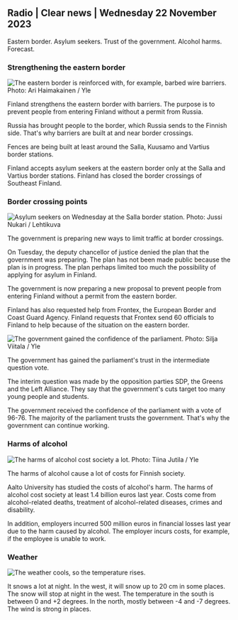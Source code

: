 ## Radio \| Clear news \| Wednesday 22 November 2023

Eastern border. Asylum seekers. Trust of the government. Alcohol harms. Forecast.

### Strengthening the eastern border

![The eastern border is reinforced with, for example, barbed wire barriers. Photo: Ari Haimakainen / Yle](https://images.cdn.yle.fi/image/upload/c_crop,h_3078,w_5472,x_0,y_157/ar_1.7777777777777777,c_fill,g_faces,h_675,w_1200/dpr_1.0/q_auto:eco/f_auto/fl_lossy/v1700489748/39-1203622655b691ed016a)

Finland strengthens the eastern border with barriers. The purpose is to prevent people from entering Finland without a permit from Russia.

Russia has brought people to the border, which Russia sends to the Finnish side. That's why barriers are built at and near border crossings.

Fences are being built at least around the Salla, Kuusamo and Vartius border stations.

Finland accepts asylum seekers at the eastern border only at the Salla and Vartius border stations. Finland has closed the border crossings of Southeast Finland.

### Border crossing points

![Asylum seekers on Wednesday at the Salla border station. Photo: Jussi Nukari / Lehtikuva](https://images.cdn.yle.fi/image/upload/c_crop,h_2879,w_5119,x_0,y_429/ar_1.7777777777777777,c_fill,g_faces,h_675,w_1200/dpr_1.0/q_auto:eco/f_auto/fl_lossy/v1700655653/39-1204918655df1f3cef50)

The government is preparing new ways to limit traffic at border crossings.

On Tuesday, the deputy chancellor of justice denied the plan that the government was preparing. The plan has not been made public because the plan is in progress. The plan perhaps limited too much the possibility of applying for asylum in Finland.

The government is now preparing a new proposal to prevent people from entering Finland without a permit from the eastern border.

Finland has also requested help from Frontex, the European Border and Coast Guard Agency. Finland requests that Frontex send 60 officials to Finland to help because of the situation on the eastern border.

![The government gained the confidence of the parliament. Photo: Silja Viitala / Yle](https://images.cdn.yle.fi/image/upload/c_crop,h_2241,w_3983,x_0,y_325/ar_1.7777777777777777,c_fill,g_faces,h_675,w_1200/dpr_1.0/q_auto:eco/f_auto/fl_lossy/v1696934704/39-118409465252a7d6dc9d)

The government has gained the parliament's trust in the intermediate question vote.

The interim question was made by the opposition parties SDP, the Greens and the Left Alliance. They say that the government's cuts target too many young people and students.

The government received the confidence of the parliament with a vote of 96-76. The majority of the parliament trusts the government. That's why the government can continue working.

### Harms of alcohol

![The harms of alcohol cost society a lot. Photo: Tiina Jutila / Yle](https://images.cdn.yle.fi/image/upload/c_crop,h_2944,w_5235,x_0,y_312/ar_1.7777777777777777,c_fill,g_faces,h_675,w_1200/dpr_1.0/q_auto:eco/f_auto/fl_lossy/v1700406169/39-1203003655a1febe291f)

The harms of alcohol cause a lot of costs for Finnish society.

Aalto University has studied the costs of alcohol's harm. The harms of alcohol cost society at least 1.4 billion euros last year. Costs come from alcohol-related deaths, treatment of alcohol-related diseases, crimes and disability.

In addition, employers incurred 500 million euros in financial losses last year due to the harm caused by alcohol. The employer incurs costs, for example, if the employee is unable to work.

### Weather

![The weather cools, so the temperature rises.](https://images.cdn.yle.fi/image/upload/c_crop,h_1080,w_1919,x_0,y_0/ar_1.7777777777777777,c_fill,g_faces,h_675,w_1200/dpr_1.0/q_auto:eco/f_auto/fl_lossy/v1700671048/39-1205140655e2e229bced)

It snows a lot at night. In the west, it will snow up to 20 cm in some places. The snow will stop at night in the west. The temperature in the south is between 0 and +2 degrees. In the north, mostly between -4 and -7 degrees. The wind is strong in places.